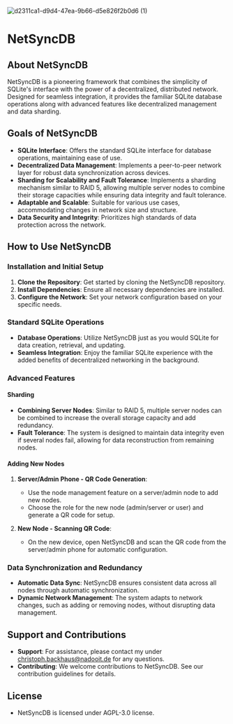 ![d2311ca1-d9d4-47ea-9b66-d5e826f2b0d6 (1)](https://github.com/NADOOITChristophBa/NetSyncDB/assets/106314951/901c9986-f2b0-4e6b-a9c8-833af6d789a5)
# NetSyncDB

## About NetSyncDB

NetSyncDB is a pioneering framework that combines the simplicity of SQLite's interface with the power of a decentralized, distributed network. Designed for seamless integration, it provides the familiar SQLite database operations along with advanced features like decentralized management and data sharding.

## Goals of NetSyncDB

- **SQLite Interface**: Offers the standard SQLite interface for database operations, maintaining ease of use.
- **Decentralized Data Management**: Implements a peer-to-peer network layer for robust data synchronization across devices.
- **Sharding for Scalability and Fault Tolerance**: Implements a sharding mechanism similar to RAID 5, allowing multiple server nodes to combine their storage capacities while ensuring data integrity and fault tolerance.
- **Adaptable and Scalable**: Suitable for various use cases, accommodating changes in network size and structure.
- **Data Security and Integrity**: Prioritizes high standards of data protection across the network.

## How to Use NetSyncDB

### Installation and Initial Setup

1. **Clone the Repository**: Get started by cloning the NetSyncDB repository.
2. **Install Dependencies**: Ensure all necessary dependencies are installed.
3. **Configure the Network**: Set your network configuration based on your specific needs.

### Standard SQLite Operations

- **Database Operations**: Utilize NetSyncDB just as you would SQLite for data creation, retrieval, and updating.
- **Seamless Integration**: Enjoy the familiar SQLite experience with the added benefits of decentralized networking in the background.

### Advanced Features

#### Sharding

- **Combining Server Nodes**: Similar to RAID 5, multiple server nodes can be combined to increase the overall storage capacity and add redundancy.
- **Fault Tolerance**: The system is designed to maintain data integrity even if several nodes fail, allowing for data reconstruction from remaining nodes.

#### Adding New Nodes

1. **Server/Admin Phone - QR Code Generation**:
   - Use the node management feature on a server/admin node to add new nodes.
   - Choose the role for the new node (admin/server or user) and generate a QR code for setup.

2. **New Node - Scanning QR Code**:
   - On the new device, open NetSyncDB and scan the QR code from the server/admin phone for automatic configuration.

### Data Synchronization and Redundancy

- **Automatic Data Sync**: NetSyncDB ensures consistent data across all nodes through automatic synchronization.
- **Dynamic Network Management**: The system adapts to network changes, such as adding or removing nodes, without disrupting data management.

## Support and Contributions

- **Support**: For assistance, please contact my under christoph.backhaus@nadooit.de for any questions.
- **Contributing**: We welcome contributions to NetSyncDB. See our contribution guidelines for details.

## License

- NetSyncDB is licensed under AGPL-3.0 license.
